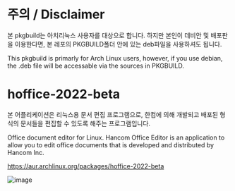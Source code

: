 # 주의 / Disclaimer
본 pkgbuild는 아치리눅스 사용자를 대상으로 합니다. 하지만 본인이 데비안 및 배포판을 이용한다면, 본 레포의 PKGBUILD폴더 안에 있는 deb파일을 사용하셔도 됩니다.

This pkgbuild is primarly for Arch Linux users, however, if you use debian, the .deb file will be accessable via the sources in PKGBUILD.

# hoffice-2022-beta
본 어플리케이션은 리눅스용 문서 편집 프로그램으로, 한컴에 의해 개발되고 배포된 형식의 문서들을 편집할 수 있도록 해주는 프로그램입니다.

Office document editor for Linux. Hancom Office Editor is an application to allow you to edit office documents that is developed and distributed by Hancom Inc.

https://aur.archlinux.org/packages/hoffice-2022-beta

![image](https://github.com/user-attachments/assets/0eed7d7c-eaec-4e34-a93e-01e35ddaa393)
